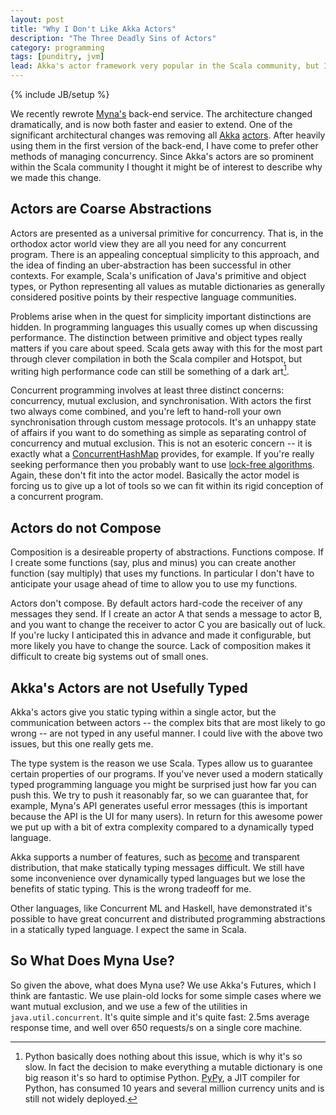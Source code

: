 ```yaml
---
layout: post
title: "Why I Don't Like Akka Actors"
description: "The Three Deadly Sins of Actors"
category: programming
tags: [punditry, jvm]
lead: Akka's actor framework very popular in the Scala community, but I think they are the wrong model for managing concurrency in Scala. Here are three reasons why I don't think Akka has got it right.
---
```

{% include JB/setup %}

We recently rewrote [Myna's](http://www.mynaweb.com/) back-end service. The architecture changed dramatically, and is now both faster and easier to extend. One of the significant architectural changes was removing all [Akka](http://akka.io) [actors](http://en.wikipedia.org/wiki/Actor_model). After heavily using them in the first version of the back-end, I have come to prefer other methods of managing concurrency. Since Akka's actors are so prominent within the Scala community I thought it might be of interest to describe why we made this change.


## Actors are Coarse Abstractions

Actors are presented as a universal primitive for concurrency. That is, in the orthodox actor world view they are all you need for any concurrent program. There is an appealing conceptual simplicity to this approach, and the idea of finding an uber-abstraction has been successful in other contexts. For example, Scala's unification of Java's primitive and object types, or Python representing all values as mutable dictionaries as generally considered positive points by their respective language communities.

Problems arise when in the quest for simplicity important distinctions are hidden. In programming languages this usually comes up when discussing performance. The distinction between primitive and object types really matters if you care about speed. Scala gets away with this for the most part through clever compilation in both the Scala compiler and Hotspot, but writing high performance code can still be something of a dark art[^Python].

[^Python]: Python basically does nothing about this issue, which is why it's so slow. In fact the decision to make everything a mutable dictionary is one big reason it's so hard to optimise Python. [PyPy](http://www.pypy.org/), a JIT compiler for Python, has consumed 10 years and several million currency units and is still not widely deployed.

Concurrent programming involves at least three distinct concerns: concurrency, mutual exclusion, and synchronisation. With actors the first two always come combined, and you're left to hand-roll your own synchronisation through custom message protocols. It's an unhappy state of affairs if you want to do something as simple as separating control of concurrency and mutual exclusion. This is not an esoteric concern -- it is exactly what a [ConcurrentHashMap](http://docs.oracle.com/javase/7/docs/api/java/util/concurrent/ConcurrentHashMap.html) provides, for example. If you're really seeking performance then you probably want to use [lock-free algorithms](http://en.wikipedia.org/wiki/Non-blocking_algorithm). Again, these don't fit into the actor model. Basically the actor model is forcing us to give up a lot of tools so we can fit within its rigid conception of a concurrent program.


## Actors do not Compose

Composition is a desireable property of abstractions. Functions compose. If I create some functions (say, plus and minus) you can create another function (say multiply) that uses my functions. In particular I don't have to anticipate your usage ahead of time to allow you to use my functions.

Actors don't compose. By default actors hard-code the receiver of any messages they send. If I create an actor A that sends a message to actor B, and you want to change the receiver to actor C you are basically out of luck. If you're lucky I anticipated this in advance and made it configurable, but more likely you have to change the source. Lack of composition makes it difficult to create big systems out of small ones.


## Akka's Actors are not Usefully Typed

Akka's actors give you static typing within a single actor, but the communication between actors -- the complex bits that are most likely to go wrong -- are not typed in any useful manner. I could live with the above two issues, but this one really gets me.

The type system is the reason we use Scala. Types allow us to guarantee certain properties of our programs. If you've never used a modern statically typed programming language you might be surprised just how far you can push this. We try to push it reasonably far, so we can guarantee that, for example, Myna's API generates useful error messages (this is important because the API is the UI for many users). In return for this awesome power we put up with a bit of extra complexity compared to a dynamically typed language.

Akka supports a number of features, such as [become](http://nurkiewicz.blogspot.co.uk/2012/11/becomeunbecome-discovering-akka.html) and transparent distribution, that make statically typing messages difficult. We still have some inconvenience over dynamically typed languages but we lose the benefits of static typing. This is the wrong tradeoff for me.

Other languages, like Concurrent ML and Haskell, have demonstrated it's possible to have great concurrent and distributed programming abstractions in a statically typed language. I expect the same in Scala.


## So What Does Myna Use?

So given the above, what does Myna use? We use Akka's Futures, which I think are fantastic. We use plain-old locks for some simple cases where we want mutual exclusion, and we use a few of the utilities in `java.util.concurrent`. It's quite simple and it's quite fast: 2.5ms average response time, and well over 650 requests/s on a single core machine.
